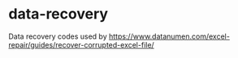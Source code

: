 # data-recovery
Data recovery codes used by https://www.datanumen.com/excel-repair/guides/recover-corrupted-excel-file/
